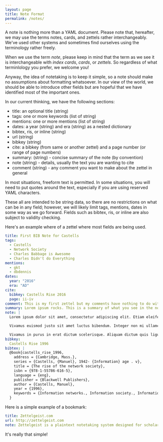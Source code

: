```yaml
---
layout: page
title: Note Format
permalink: /notes/
---
```


A note is nothing more than a YAML document. Please note that, hereafter, we may use the terms notes, cards, and zettels rather interchangeably. We've used other systems and sometimes find ourselves using the terminology rather freely.

When we use the term _note_, please keep in mind that the term as we see it is interchangeable with _index cards_, _cards_, or _zettels_. So regardless of what terminlology you prefer, we welcome you!

Anyway, the idea of notetaking is to keep it simple, so a note should make no assumptions about formatting whatsoever. In our view of the world, we should be able to introduce other fields but are hopeful that we have identified most of the important ones.

In our current thinking, we have the following sections:

- title: an optional title (string)
- tags: one or more keywords (list of string)
- mentions: one or more mentions (list of string)
- dates: a year (string) and era (string) as a nested dictionary
- bibtex, ris, or inline (string)
- url (string)
- bibkey (string)
- cite: a bibkey (from same or another zettel) and a page number (or range of page numbers)
- summary: (string) - concise summary of the note (by convention)
- note (string) - details, usually the text you are wanting to cite
- comment (string) - any comment you want to make about the zettel in general

In most situations, freeform text is permitted. In some situations, you will need to put quotes around
the text, especially if you are using reserved YAML characters.

These all are intended to be string data, so there are no restrictions on what can be in any field; however, we will likely limit tags, mentions, dates in some way as we go forward. Fields such as bibtex, ris, or inline are also subject to validity checking.

Here's an example where of a zettel where most fields are being used.

```yaml
title: First BIB Note for Castells
tags:
  - Castells
  - Network Society
  - Charles Babbage is Awesome
  - Charles Didn't do Everything
mentions:
  - gkt
  - dbdennis
dates:
  year: "2016"
  era: "AD"
cite:
  bibkey: Castells Rise 2016
  page: ii-iv
comment: This is my first zettel but my comments have nothing to do with the note itself.
summary: Lorem ipsum rocks. This is a summary of what you see in the note field.
note: |
  Lorem ipsum dolor sit amet, consectetur adipiscing elit. Etiam eleifend est sed diam maximus rutrum. Quisque sit amet imperdiet odio, id tristique libero. Aliquam viverra convallis mauris vel tristique. Cras ac dolor non risus porttitor molestie vel at nisi. Donec vitae finibus quam. Phasellus vehicula urna sed nibh condimentum, ultrices interdum velit eleifend. Nam suscipit dolor eu rutrum fringilla. Sed pulvinar purus purus, sit amet venenatis enim convallis a. Duis fringilla nisl sit amet erat lobortis dictum. Nunc fringilla arcu nec ex blandit, a gravida purus commodo. Vivamus lacinia tellus dui, vel maximus lacus ornare id.

  Vivamus euismod justo sit amet luctus bibendum. Integer non mi ullamcorper enim fringilla vulputate sit amet in urna. Nullam eu sodales ipsum. Curabitur id convallis ex. Duis a condimentum lorem. Nulla et urna massa. Duis in nibh eu elit lobortis vehicula. Mauris congue mauris mollis metus lacinia, ut suscipit mi egestas. Donec luctus ante ante, eget viverra est mollis vitae.

  Vivamus in purus in erat dictum scelerisque. Aliquam dictum quis ligula ac euismod. Mauris elementum metus vel scelerisque feugiat. Vivamus bibendum massa eu pellentesque sodales. Nulla nec lacus dolor. Donec scelerisque, nibh sed placerat gravida, nunc turpis tristique nibh, ac feugiat enim massa ut eros. Nulla finibus, augue egestas hendrerit accumsan, tellus augue tempor eros, in sagittis dolor turpis nec mi. Nunc fringilla mi non malesuada aliquet.
bibkey:
  Castells Rise 1996
bibtex: |
  @book{castells_rise_1996,
    address = {Cambridge, Mass.},
    series = {Castells, {Manuel}, 1942- {Information} age . v},
    title = {The rise of the network society},
    isbn = {978-1-55786-616-5},
    language = {eng},
    publisher = {Blackwell Publishers},
    author = {Castells, Manuel},
    year = {1996},
    keywords = {Information networks., Information society., Information technology Economic aspects., Information technology Social aspects., Technology and civilization.}
  }

```

Here is a simple example of a bookmark:

```yaml
title: Zettelgeist.com
url: http://zettelgeist.com
note: Zettelgeist is a plaintext notetaking system designed for scholarly/research purposes.
```

It's really that simple!
